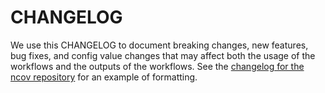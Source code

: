 # CHANGELOG

We use this CHANGELOG to document breaking changes, new features, bug fixes,
and config value changes that may affect both the usage of the workflows and
the outputs of the workflows. See the [changelog for the ncov
repository](https://github.com/nextstrain/ncov/blob/HEAD/docs/src/reference/change_log.md)
for an example of formatting.
